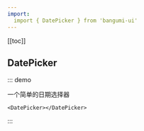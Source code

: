 ```yaml
---
import:
  import { DatePicker } from 'bangumi-ui'
---
```


[[toc]]

## DatePicker

::: demo

一个简单的日期选择器

```tsx
<DatePicker></DatePicker>
```
:::
